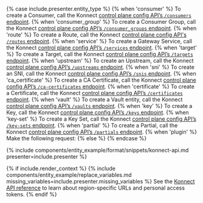 {% case include.presenter.entity_type %}
{% when 'consumer' %}
  To create a Consumer, call the Konnect [control plane config API’s `/consumers` endpoint](/api/konnect/control-planes-config/#/operations/create-consumer). 
{% when 'consumer_group' %}
  To create a Consumer Group, call the Konnect [control plane config API’s `/consumer_groups` endpoint](/api/konnect/control-planes-config/#/operations/create-consumer_group).
{% when 'route' %}
  To create a Route, call the Konnect [control plane config API's `/routes` endpoint](/api/konnect/control-planes-config/#/operations/create-route).
{% when 'service' %}
  To create a Gateway Service, call the Konnect [control plane config API’s `/services` endpoint](/api/konnect/control-planes-config/#/operations/create-service).
{% when 'target' %}
  To create a Target, call the Konnect [control plane config API’s `/targets` endpoint](/api/konnect/control-planes-config/#/operations/create-target-with-upstream). 
{% when 'upstream' %}
  To create an Upstream, call the Konnect [control plane config API’s `/upstreams` endpoint](/api/konnect/control-planes-config/#/operations/create-upstream). 
{% when 'sni' %}
  To create an SNI, call the Konnect [control plane config API’s `/snis` endpoint](/api/konnect/control-planes-config/#/operations/create-sni). 
{% when 'ca_certificate' %}
  To create a CA Certificate, call the Konnect [control plane config API’s `/ca-certificates` endpoint](/api/konnect/control-planes-config/#/operations/create-ca_certificate). 
{% when 'certificate' %}
  To create a Certificate, call the Konnect [control plane config API’s `/certificates` endpoint](/api/konnect/control-planes-config/#/operations/create-certificate). 
{% when 'vault' %}
  To create a Vault entity, call the Konnect [control plane config API’s `/vaults` endpoint](/api/konnect/control-planes-config/#/operations/create-vault). 
{% when 'key' %}
  To create a Key, call the Konnect [control plane config API’s `/keys` endpoint](/api/konnect/control-planes-config/#/operations/create-key). 
{% when 'key-set' %}
  To create a Key Set, call the Konnect [control plane config API’s `/key-sets` endpoint](/api/konnect/control-planes-config/#/operations/create-key-set). 
{% when 'partial' %}
  To create a Partial, call the Konnect [control plane config API’s `/partials` endpoint](/api/konnect/control-planes-config/#/operations/create-partial). 
{% when 'plugin' %}
  Make the following request:
{% else %}
{% endcase %}

{% include components/entity_example/format/snippets/konnect-api.md presenter=include.presenter %}

{% if include.render_context %}
{% include components/entity_example/replace_variables.md missing_variables=include.presenter.missing_variables %}
See the <a href="/api/konnect/control-planes-config/">Konnect API reference</a> to learn about region-specific URLs and personal access tokens.
{% endif %}
